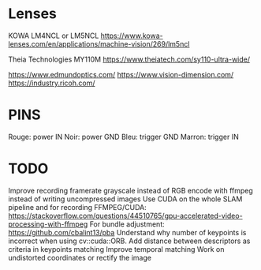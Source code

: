 
Lenses
======

KOWA LM4NCL or LM5NCL
<https://www.kowa-lenses.com/en/applications/machine-vision/269/lm5ncl>

Theia Technologies MY110M
<https://www.theiatech.com/sy110-ultra-wide/>

https://www.edmundoptics.com/
https://www.vision-dimension.com/
https://industry.ricoh.com/

PINS
====

Rouge: power IN
Noir: power GND
Bleu: trigger GND
Marron: trigger IN

TODO
====

Improve recording framerate
   grayscale instead of RGB
   encode with ffmpeg instead of writing uncompressed images
Use CUDA on the whole SLAM pipeline and for recording
   FFMPEG/CUDA: https://stackoverflow.com/questions/44510765/gpu-accelerated-video-processing-with-ffmpeg
   For bundle adjustment: https://github.com/cbalint13/pba
   Understand why number of keypoints is incorrect when using cv::cuda::ORB.
Add distance between descriptors as criteria in keypoints matching
Improve temporal matching
Work on undistorted coordinates or rectify the image

